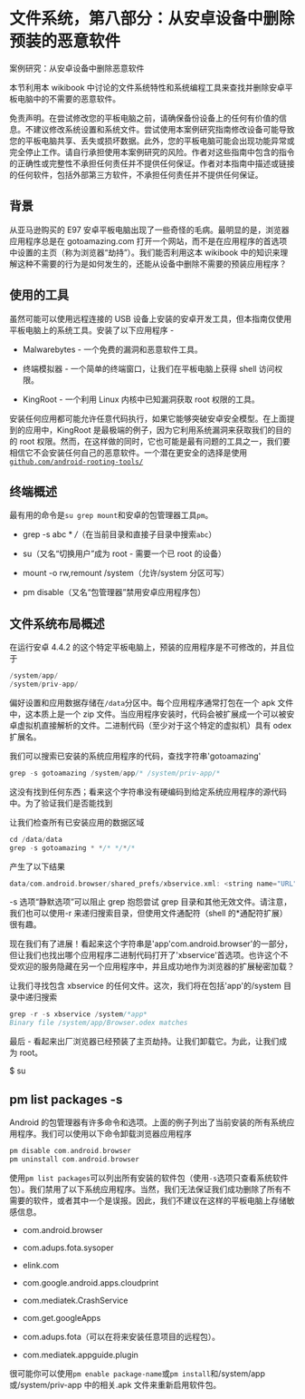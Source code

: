 # 文件系统，第八部分：从安卓设备中删除预装的恶意软件

案例研究：从安卓设备中删除恶意软件

本节利用本 wikibook 中讨论的文件系统特性和系统编程工具来查找并删除安卓平板电脑中的不需要的恶意软件。

免责声明。在尝试修改您的平板电脑之前，请确保备份设备上的任何有价值的信息。不建议修改系统设置和系统文件。尝试使用本案例研究指南修改设备可能导致您的平板电脑共享、丢失或损坏数据。此外，您的平板电脑可能会出现功能异常或完全停止工作。请自行承担使用本案例研究的风险。作者对这些指南中包含的指令的正确性或完整性不承担任何责任并不提供任何保证。作者对本指南中描述或链接的任何软件，包括外部第三方软件，不承担任何责任并不提供任何保证。

## 背景

从亚马逊购买的 E97 安卓平板电脑出现了一些奇怪的毛病。最明显的是，浏览器应用程序总是在 gotoamazing.com 打开一个网站，而不是在应用程序的首选项中设置的主页（称为浏览器“劫持”）。我们能否利用这本 wikibook 中的知识来理解这种不需要的行为是如何发生的，还能从设备中删除不需要的预装应用程序？

## 使用的工具

虽然可能可以使用远程连接的 USB 设备上安装的安卓开发工具，但本指南仅使用平板电脑上的系统工具。安装了以下应用程序 -

+   Malwarebytes - 一个免费的漏洞和恶意软件工具。

+   终端模拟器 - 一个简单的终端窗口，让我们在平板电脑上获得 shell 访问权限。

+   KingRoot - 一个利用 Linux 内核中已知漏洞获取 root 权限的工具。

安装任何应用都可能允许任意代码执行，如果它能够突破安卓安全模型。在上面提到的应用中，KingRoot 是最极端的例子，因为它利用系统漏洞来获取我们的目的的 root 权限。然而，在这样做的同时，它也可能是最有问题的工具之一，我们要相信它不会安装任何自己的恶意软件。一个潜在更安全的选择是使用[`github.com/android-rooting-tools/`](https://github.com/android-rooting-tools/)

## 终端概述

最有用的命令是`su grep mount`和安卓的包管理器工具`pm`。

+   grep -s abc * */*（在当前目录和直接子目录中搜索`abc`）

+   su（又名“切换用户”成为 root - 需要一个已 root 的设备）

+   mount -o rw,remount /system（允许/system 分区可写）

+   pm disable（又名“包管理器”禁用安卓应用程序包）

## 文件系统布局概述

在运行安卓 4.4.2 的这个特定平板电脑上，预装的应用程序是不可修改的，并且位于

```cpp
/system/app/
/system/priv-app/ 
```

偏好设置和应用数据存储在`/data`分区中。每个应用程序通常打包在一个 apk 文件中，这本质上是一个 zip 文件。当应用程序安装时，代码会被扩展成一个可以被安卓虚拟机直接解析的文件。二进制代码（至少对于这个特定的虚拟机）具有 odex 扩展名。

我们可以搜索已安装的系统应用程序的代码，查找字符串'gotoamazing'

```cpp
grep -s gotoamazing /system/app/* /system/priv-app/* 
```

这没有找到任何东西；看来这个字符串没有硬编码到给定系统应用程序的源代码中。为了验证我们是否能找到

让我们检查所有已安装应用的数据区域

```cpp
cd /data/data
grep -s gotoamazing * */* */*/* 
```

产生了以下结果

```cpp
data/com.android.browser/shared_prefs/xbservice.xml: <string name="URL">http://www.gotoamazing... 
```

-s 选项“静默选项”可以阻止 grep 抱怨尝试 grep 目录和其他无效文件。请注意，我们也可以使用-r 来递归搜索目录，但使用文件通配符（shell 的*通配符扩展）很有趣。

现在我们有了进展！看起来这个字符串是'app'com.android.browser'的一部分，但让我们也找出哪个应用程序二进制代码打开了'xbservice'首选项。也许这个不受欢迎的服务隐藏在另一个应用程序中，并且成功地作为浏览器的扩展秘密加载？

让我们寻找包含 xbservice 的任何文件。这次，我们将在包括'app'的/system 目录中递归搜索

```cpp
grep -r -s xbservice /system/*app*
Binary file /system/app/Browser.odex matches 
```

最后 - 看起来出厂浏览器已经预装了主页劫持。让我们卸载它。为此，让我们成为 root。

$ su

## pm list packages -s

Android 的包管理器有许多命令和选项。上面的例子列出了当前安装的所有系统应用程序。我们可以使用以下命令卸载浏览器应用程序

```cpp
pm disable com.android.browser
pm uninstall com.android.browser 
```

使用`pm list packages`可以列出所有安装的软件包（使用`-s`选项只查看系统软件包）。我们禁用了以下系统应用程序。当然，我们无法保证我们成功删除了所有不需要的软件，或者其中一个是误报。因此，我们不建议在这样的平板电脑上存储敏感信息。

+   com.android.browser

+   com.adups.fota.sysoper

+   elink.com

+   com.google.android.apps.cloudprint

+   com.mediatek.CrashService

+   com.get.googleApps

+   com.adups.fota（可以在将来安装任意项目的远程包）。

+   com.mediatek.appguide.plugin

很可能你可以使用`pm enable package-name`或`pm install`和/system/app 或/system/priv-app 中的相关.apk 文件来重新启用软件包。
